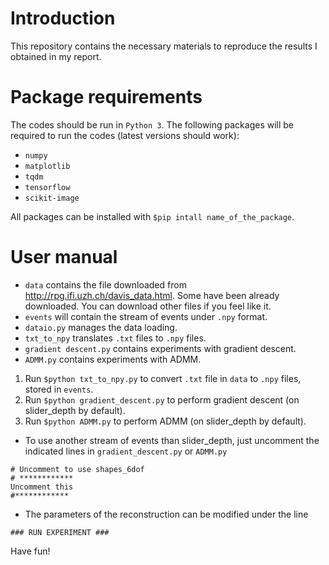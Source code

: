 # Introduction

This repository contains the necessary materials to reproduce the results I obtained in my report.

# Package requirements

The codes should be run in `Python 3`. The following packages will be required to run the codes (latest versions should work):
- `numpy`
- `matplotlib`
- `tqdm`
- `tensorflow`
- `scikit-image`

All packages can be installed with `$pip intall name_of_the_package`.

# User manual

- `data` contains the file downloaded from http://rpg.ifi.uzh.ch/davis_data.html. Some have been already downloaded. You can download other files if you feel like it.
- `events` will contain the stream of events under `.npy` format.
- `dataio.py` manages the data loading.
- `txt_to_npy` translates `.txt` files to `.npy` files.
- `gradient descent.py` contains experiments with gradient descent.
- `ADMM.py` contains experiments with ADMM.

1. Run `$python txt_to_npy.py` to convert `.txt` file in `data` to `.npy` files, stored in `events`.
2. Run `$python gradient_descent.py` to perform gradient descent (on slider_depth by default).
3. Run `$python ADMM.py` to perform ADMM (on slider_depth by default).

- To use another stream of events than slider_depth, just uncomment the indicated lines in `gradient_descent.py` or `ADMM.py`
```
# Uncomment to use shapes_6dof
# ************
Uncomment this
#************
```
- The parameters of the reconstruction can be modified under the line
```
### RUN EXPERIMENT ###
```

Have fun!
